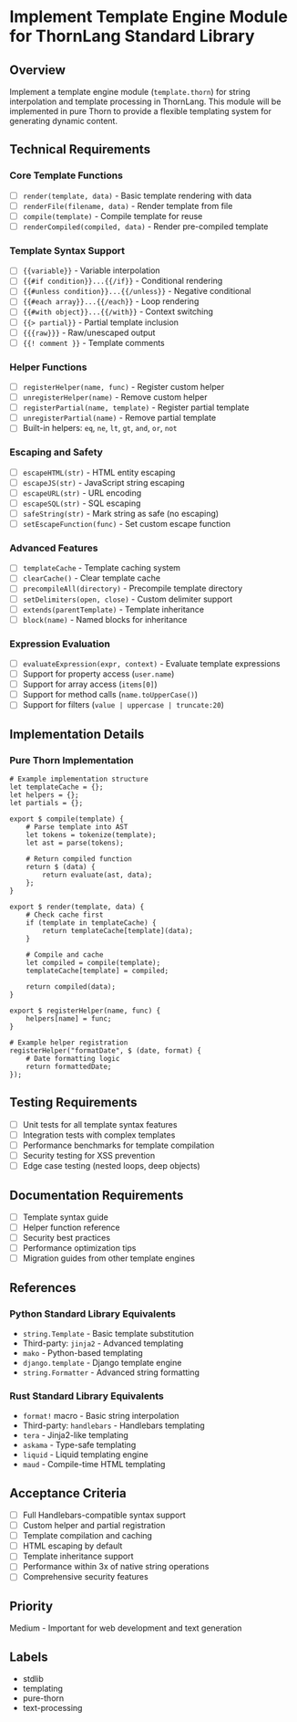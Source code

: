 # Implement Template Engine Module for ThornLang Standard Library

## Overview
Implement a template engine module (`template.thorn`) for string interpolation and template processing in ThornLang. This module will be implemented in pure Thorn to provide a flexible templating system for generating dynamic content.

## Technical Requirements

### Core Template Functions
- [ ] `render(template, data)` - Basic template rendering with data
- [ ] `renderFile(filename, data)` - Render template from file
- [ ] `compile(template)` - Compile template for reuse
- [ ] `renderCompiled(compiled, data)` - Render pre-compiled template

### Template Syntax Support
- [ ] `{{variable}}` - Variable interpolation
- [ ] `{{#if condition}}...{{/if}}` - Conditional rendering
- [ ] `{{#unless condition}}...{{/unless}}` - Negative conditional
- [ ] `{{#each array}}...{{/each}}` - Loop rendering
- [ ] `{{#with object}}...{{/with}}` - Context switching
- [ ] `{{> partial}}` - Partial template inclusion
- [ ] `{{{raw}}}` - Raw/unescaped output
- [ ] `{{! comment }}` - Template comments

### Helper Functions
- [ ] `registerHelper(name, func)` - Register custom helper
- [ ] `unregisterHelper(name)` - Remove custom helper
- [ ] `registerPartial(name, template)` - Register partial template
- [ ] `unregisterPartial(name)` - Remove partial template
- [ ] Built-in helpers: `eq`, `ne`, `lt`, `gt`, `and`, `or`, `not`

### Escaping and Safety
- [ ] `escapeHTML(str)` - HTML entity escaping
- [ ] `escapeJS(str)` - JavaScript string escaping
- [ ] `escapeURL(str)` - URL encoding
- [ ] `escapeSQL(str)` - SQL escaping
- [ ] `safeString(str)` - Mark string as safe (no escaping)
- [ ] `setEscapeFunction(func)` - Set custom escape function

### Advanced Features
- [ ] `templateCache` - Template caching system
- [ ] `clearCache()` - Clear template cache
- [ ] `precompileAll(directory)` - Precompile template directory
- [ ] `setDelimiters(open, close)` - Custom delimiter support
- [ ] `extends(parentTemplate)` - Template inheritance
- [ ] `block(name)` - Named blocks for inheritance

### Expression Evaluation
- [ ] `evaluateExpression(expr, context)` - Evaluate template expressions
- [ ] Support for property access (`user.name`)
- [ ] Support for array access (`items[0]`)
- [ ] Support for method calls (`name.toUpperCase()`)
- [ ] Support for filters (`value | uppercase | truncate:20`)

## Implementation Details

### Pure Thorn Implementation
```thorn
# Example implementation structure
let templateCache = {};
let helpers = {};
let partials = {};

export $ compile(template) {
    # Parse template into AST
    let tokens = tokenize(template);
    let ast = parse(tokens);
    
    # Return compiled function
    return $ (data) {
        return evaluate(ast, data);
    };
}

export $ render(template, data) {
    # Check cache first
    if (template in templateCache) {
        return templateCache[template](data);
    }
    
    # Compile and cache
    let compiled = compile(template);
    templateCache[template] = compiled;
    
    return compiled(data);
}

export $ registerHelper(name, func) {
    helpers[name] = func;
}

# Example helper registration
registerHelper("formatDate", $ (date, format) {
    # Date formatting logic
    return formattedDate;
});
```

## Testing Requirements
- [ ] Unit tests for all template syntax features
- [ ] Integration tests with complex templates
- [ ] Performance benchmarks for template compilation
- [ ] Security testing for XSS prevention
- [ ] Edge case testing (nested loops, deep objects)

## Documentation Requirements
- [ ] Template syntax guide
- [ ] Helper function reference
- [ ] Security best practices
- [ ] Performance optimization tips
- [ ] Migration guides from other template engines

## References

### Python Standard Library Equivalents
- `string.Template` - Basic template substitution
- Third-party: `jinja2` - Advanced templating
- `mako` - Python-based templating
- `django.template` - Django template engine
- `string.Formatter` - Advanced string formatting

### Rust Standard Library Equivalents
- `format!` macro - Basic string interpolation
- Third-party: `handlebars` - Handlebars templating
- `tera` - Jinja2-like templating
- `askama` - Type-safe templating
- `liquid` - Liquid templating engine
- `maud` - Compile-time HTML templating

## Acceptance Criteria
- [ ] Full Handlebars-compatible syntax support
- [ ] Custom helper and partial registration
- [ ] Template compilation and caching
- [ ] HTML escaping by default
- [ ] Template inheritance support
- [ ] Performance within 3x of native string operations
- [ ] Comprehensive security features

## Priority
Medium - Important for web development and text generation

## Labels
- stdlib
- templating
- pure-thorn
- text-processing